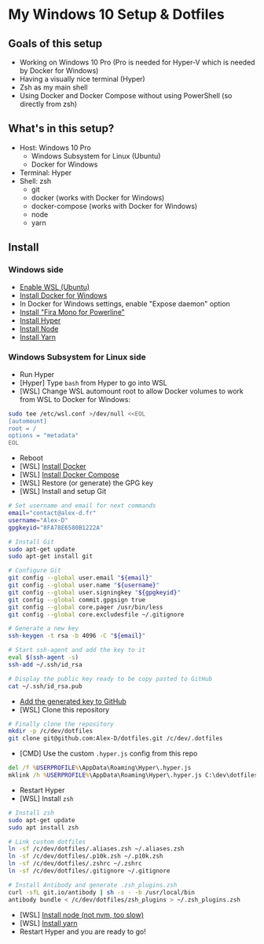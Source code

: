 My Windows 10 Setup & Dotfiles
==============================

Goals of this setup
-------------------

- Working on Windows 10 Pro (Pro is needed for Hyper-V which is needed by Docker for Windows)
- Having a visually nice terminal (Hyper)
- Zsh as my main shell
- Using Docker and Docker Compose without using PowerShell (so directly from zsh)


What's in this setup?
---------------------

- Host: Windows 10 Pro
	- Windows Subsystem for Linux (Ubuntu)
	- Docker for Windows
- Terminal: Hyper
- Shell: zsh
	- git
	- docker (works with Docker for Windows)
	- docker-compose (works with Docker for Windows)
	- node
	- yarn


Install
-------

### Windows side

- [Enable WSL (Ubuntu)](https://docs.microsoft.com/en-us/windows/wsl/install-win10)
- [Install Docker for Windows](https://hub.docker.com/editions/community/docker-ce-desktop-windows)
- In Docker for Windows settings, enable "Expose daemon" option
- [Install "Fira Mono for Powerline"](https://github.com/powerline/fonts/tree/master/FiraMono)
- [Install Hyper](https://hyper.is/#installation)
- [Install Node](https://nodejs.org/en/download/current/)
- [Install Yarn](https://yarnpkg.com/fr/docs/install#windows-stable)

### Windows Subsystem for Linux side

- Run Hyper
- [Hyper] Type `bash` from Hyper to go into WSL
- [WSL] Change WSL automount root to allow Docker volumes to work from WSL to Docker for Windows:
```bash
sudo tee /etc/wsl.conf >/dev/null <<EOL
[automount]
root = /
options = "metadata"
EOL
```
- Reboot
- [WSL] [Install Docker](https://docs.docker.com/install/linux/docker-ce/ubuntu/)
- [WSL] [Install Docker Compose](https://docs.docker.com/compose/install/)
- [WSL] Restore (or generate) the GPG key
- [WSL] Install and setup Git
```bash
# Set username and email for next commands
email="contact@alex-d.fr"
username="Alex-D"
gpgkeyid="8FA78E6580B1222A"

# Install Git
sudo apt-get update
sudo apt-get install git

# Configure Git
git config --global user.email "${email}"
git config --global user.name "${username}"
git config --global user.signingkey "${gpgkeyid}"
git config --global commit.gpgsign true
git config --global core.pager /usr/bin/less
git config --global core.excludesfile ~/.gitignore

# Generate a new key
ssh-keygen -t rsa -b 4096 -C "${email}"

# Start ssh-agent and add the key to it
eval $(ssh-agent -s)
ssh-add ~/.ssh/id_rsa

# Display the public key ready to be copy pasted to GitHub
cat ~/.ssh/id_rsa.pub
```
- [Add the generated key to GitHub](https://github.com/settings/ssh/new)
- [WSL] Clone this repository
```bash
# Finally clone the repository
mkdir -p /c/dev/dotfiles
git clone git@github.com:Alex-D/dotfiles.git /c/dev/.dotfiles
```
- [CMD] Use the custom `.hyper.js` config from this repo
```cmd
del /f %USERPROFILE%\AppData\Roaming\Hyper\.hyper.js
mklink /h %USERPROFILE%\AppData\Roaming\Hyper\.hyper.js C:\dev\dotfiles\.hyper.js
```
- Restart Hyper
- [WSL] Install `zsh`
```bash
# Install zsh
sudo apt-get update
sudo apt install zsh

# Link custom dotfiles
ln -sf /c/dev/dotfiles/.aliases.zsh ~/.aliases.zsh
ln -sf /c/dev/dotfiles/.p10k.zsh ~/.p10k.zsh
ln -sf /c/dev/dotfiles/.zshrc ~/.zshrc
ln -sf /c/dev/dotfiles/.gitignore ~/.gitignore

# Install Antibody and generate .zsh_plugins.zsh
curl -sfL git.io/antibody | sh -s - -b /usr/local/bin
antibody bundle < /c/dev/dotfiles/zsh_plugins > ~/.zsh_plugins.zsh
```
- [WSL] [Install node (not nvm, too slow)](https://github.com/nodesource/distributions/blob/master/README.md#debinstall)
- [WSL] [Install yarn](https://yarnpkg.com/lang/en/docs/install/#debian-stable)
- Restart Hyper and you are ready to go!
